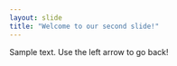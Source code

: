 ```yaml
---
layout: slide
title: "Welcome to our second slide!"
---
```

Sample text.
Use the left arrow to go back!
